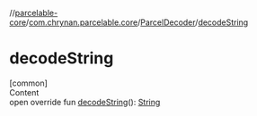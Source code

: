 //[parcelable-core](../../../index.md)/[com.chrynan.parcelable.core](../index.md)/[ParcelDecoder](index.md)/[decodeString](decode-string.md)



# decodeString  
[common]  
Content  
open override fun [decodeString](decode-string.md)(): [String](https://kotlinlang.org/api/latest/jvm/stdlib/kotlin/-string/index.html)  



